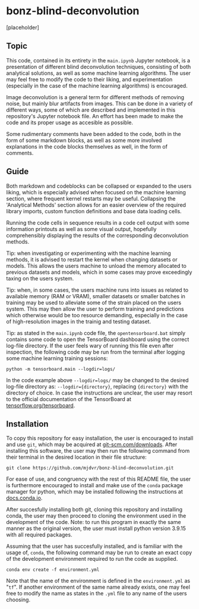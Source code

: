 # bonz-blind-deconvolution

[placeholder]

## Topic
This code, contained in its entirety in the `main.ipynb` Jupyter notebook, is a presentation of different blind deconvolution techniques, consisting of both analytical solutions, as well as some machine learning algorithms. The user may feel free to modify the code to their liking, and experimentation (especially in the case of the machine learning algorithms) is encouraged.

Image deconvolution is a general term for different methods of removing noise, but mainly blur artifacts from images. This can be done in a variety of different ways, some of which are described and implemented in this repository's Jupyter notebook file. An effort has been made to make the code and its proper usage as accesible as possible.

Some rudimentary comments have been added to the code, both in the form of some markdown blocks, as well as some more involved explanations in the code blocks themselves as well, in the form of comments.

## Guide
Both markdown and codeblocks can be collapsed or expanded to the users liking, which is especially advised when focused on the machine learning section, where frequent kernel restarts may be useful. Collapsing the 'Analytical Methods' section allows for an easier overview of the required library imports, custom function definitions and base data loading cells.

Running the code cells in sequence results in a code cell output with some information printouts as well as some visual output, hopefully comprehensibly displaying the results of the corresponding deconvolution methods.

Tip: when investigating or experimenting with the machine learning methods, it is advised to restart the kernel when changing datasets or models. This allows the users machine to unload the memory allocated to previous datasets and models, which in some cases may prove exceedingly taxing on the users system.

Tip: when, in some cases, the users machine runs into issues as related to available memory (RAM or VRAM), smaller datasets or smaller batches in training may be used to alleviate some of the strain placed on the users system. This may then allow the user to perform training and predictions which otherwise would be too resource demanding, especially in the case of high-resolution images in the trainig and testing dataset.

Tip: as stated in the `main.ipynb` code file, the `opentensorboard.bat` simply contains some code to open the TensorBoard dashboard using the correct log-file directory. If the user feels wary of running this file even after inspection, the following code may be run from the terminal after logging some machine learning training sessions:
```
python -m tensorboard.main --logdir=logs/
```
In the code example above `--logdir=logs/` may be changed to the desired log-file directory as: `--logdir={directory}`, replacing `{directory}` with the directory of choice. In case the instructions are unclear, the user may resort to the official documentation of the TensorBoard at [tensorflow.org/tensorboard](https://www.tensorflow.org/tensorboard).

## Installation
To copy this repository for easy installation, the user is encouraged to install and use `git`, which may be acquired at [git-scm.com/downloads](https://git-scm.com/downloads). After installing this software, the user may then run the following command from their terminal in the desired location in their file structure:
```
git clone https://github.com/mjdvr/bonz-blind-deconvolution.git
```
For ease of use, and congruency with the rest of this README file, the user is furthermore encouraged to install and make use of the `conda` package manager for python, which may be installed following the instructions at [docs.conda.io](https://docs.conda.io/projects/conda/en/latest/user-guide/install/index.html).

After succesfully installing both git, cloning this repository and installing conda, the user may then proceed to cloning the environment used in the development of the code. Note: to run this program in exactly the same manner as the original version, the user must install python version 3.9.15 with all required packages.

Assuming that the user has succesfully installed, and is familiar with the usage of, `conda`, the following command may be run to create an exact copy of the development environment required to run the code as supplied.

```
conda env create -f environment.yml
```

Note that the name of the environment is defined in the `environment.yml` as "`tf`". If another environment of the same name already exists, one may feel free to modify the name as states in the `.yml` file to any name of the users choosing.